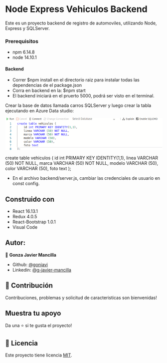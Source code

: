 # Node Express Vehiculos Backend

Este es un proyecto backend de registro de automoviles, utilizando Node, Express y SQLServer.

### Prerequisitos
- npm 6.14.8
- node 14.10.1

#### Backend
- Correr $npm install    en el directorio raiz  para instalar todas las dependencias de el package.json 
- Corra en backend en la: $npm start
- El backend iniciará en el pruerto 5000, podrá ser visto en el terminal.

Crear la base de datos llamada carros SQLServer y luego crear la tabla ejecutando en Azure Data studio:

![screenshot](./img/creartabla.png)

create table vehiculos (
    id int PRIMARY KEY IDENTITY(1,1),
    linea VARCHAR (50) NOT NULL,
    marca VARCHAR (50) NOT NULL,
    modelo VARCHAR (50),
    color VARCHAR (50),
    foto text
);

- En el archivo backend/server.js, cambiar las credenciales de usuario en const config.

## Construido con

- React 16.13.1
- Redux 4.0.5
- React-Bootstrap 1.0.1
- Visual Code

## Autor:
👤 **Gonza Javier Mancilla**

- Github: [@gonjavi](https://github.com/gonjavi)
- Linkedin: [@g-javier-mancilla](https://www.linkedin.com/in/g-mancillla)

## 🤝 Contribución

Contribuciones, problemas y solicitud de caracteristicas son bienvenidas!


## Muestra tu apoyo

Da una ⭐️ si te gusta el proyecto!


## 📝 Licencia

Este proyecto tiene licencia [MIT](lic.url).

